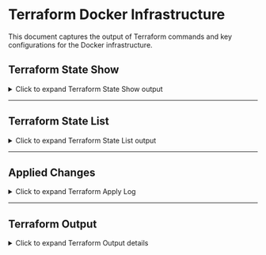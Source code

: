 # Terraform Docker Infrastructure
This document captures the output of Terraform commands and key configurations for the Docker infrastructure.

## Terraform State Show

<details>
<summary>Click to expand Terraform State Show output</summary>

resource "docker_container" "nginx_container" {
    attach                                      = false
    bridge                                      = null
    command                                     = [
        "nginx",
        "-g",
        "daemon off;",
    ]
    container_read_refresh_timeout_milliseconds = 15000
    cpu_set                                     = null
    cpu_shares                                  = 0
    domainname                                  = null
    entrypoint                                  = [
        "/docker-entrypoint.sh",
    ]
    env                                         = []
    gateway                                     = "172.17.0.1"
    hostname                                    = "fc55240b4b8e"
    id                                          = "fc55240b4b8e2431f5a6ebf162dc33f79f4fc18a0efbd55ed8dc6e0d8241a10a"
    image                                       = "sha256:3b25b682ea82b2db3cc4fd48db818be788ee3f902ac7378090cf2624ec2442df"
    init                                        = false
    ip_address                                  = "172.17.0.2"
    ip_prefix_length                            = 16
    ipc_mode                                    = "private"
    log_driver                                  = "json-file"
    logs                                        = false
    max_retry_count                             = 0
    memory                                      = 0
    memory_swap                                 = 0
    must_run                                    = true
    name                                        = "nginx_container_name_"
    network_data                                = [
        {
            gateway                   = "172.17.0.1"
            global_ipv6_address       = null
            global_ipv6_prefix_length = 0
            ip_address                = "172.17.0.2"
            ip_prefix_length          = 16
            ipv6_gateway              = null
            network_name              = "bridge"
        },
    ]
    network_mode                                = "bridge"
    pid_mode                                    = null
    privileged                                  = false
    publish_all_ports                           = false
    read_only                                   = false
    remove_volumes                              = true
    restart                                     = "no"
    rm                                          = false
    runtime                                     = "runc"
    security_opts                               = []
    shm_size                                    = 64
    start                                       = true
    stdin_open                                  = false
    stop_signal                                 = "SIGQUIT"
    stop_timeout                                = 0
    tty                                         = false
    user                                        = null
    userns_mode                                 = null
    wait                                        = false
    wait_timeout                                = 60
    working_dir                                 = null

    ports {
        external = 8080
        internal = 80
        ip       = "0.0.0.0"
        protocol = "tcp"
    }
}

</details>

---

## Terraform State List

<details>
<summary>Click to expand Terraform State List output</summary>

docker_container.nginx_container
docker_image.nginx_image

</details>

---

## Applied Changes

<details>
<summary>Click to expand Terraform Apply Log</summary>

Terraform will perform the following actions:

  docker_container.nginx_container must be replaced
-/+ resource "docker_container" "nginx_container" {
      + bridge                                      = (known after apply)
      ~ command                                     = [
          - "nginx",
          - "-g",
          - "daemon off;",
        ] -> (known after apply)
      + container_logs                              = (known after apply)
      - cpu_shares                                  = 0 -> null
      - dns                                         = [] -> null
      - dns_opts                                    = [] -> null
      - dns_search                                  = [] -> null
      ~ entrypoint                                  = [
          - "/docker-entrypoint.sh",
        ] -> (known after apply)
      ~ env                                         = [] -> (known after apply)
      + exit_code                                   = (known after apply)
      ~ gateway                                     = "172.17.0.1" -> (known after apply)
      - group_add                                   = [] -> null
      ~ hostname                                    = "0700fda2cf8a" -> (known after apply)
      ~ id                                          = "0700fda2cf8abb142883f7957faa4edbe385cde74722c6d6f67a57ddd3557c5a" -> (known after apply)
      ~ init                                        = false -> (known after apply)
      ~ ip_address                                  = "172.17.0.2" -> (known after apply)
      ~ ip_prefix_length                            = 16 -> (known after apply)
      ~ ipc_mode                                    = "private" -> (known after apply)
      - links                                       = [] -> null
      ~ log_driver                                  = "json-file" -> (known after apply)
      - log_opts                                    = {} -> null
      - max_retry_count                             = 0 -> null
      - memory                                      = 0 -> null
      - memory_swap                                 = 0 -> null
        name                                        = "nginx_container_name_"
      ~ network_data                                = [
          - {
              - gateway                   = "172.17.0.1"
              - global_ipv6_prefix_length = 0
              - ip_address                = "172.17.0.2"
              - ip_prefix_length          = 16
              - network_name              = "bridge"
                # (2 unchanged attributes hidden)
            },
        ] -> (known after apply)
      - network_mode                                = "bridge" -> null # forces replacement
      - privileged                                  = false -> null
      - publish_all_ports                           = false -> null
      ~ runtime                                     = "runc" -> (known after apply)
      ~ security_opts                               = [] -> (known after apply)
      ~ shm_size                                    = 64 -> (known after apply)
      ~ stop_signal                                 = "SIGQUIT" -> (known after apply)
      ~ stop_timeout                                = 0 -> (known after apply)
      - storage_opts                                = {} -> null
      - sysctls                                     = {} -> null
      - tmpfs                                       = {} -> null
        # (20 unchanged attributes hidden)

      ~ healthcheck (known after apply)

      ~ labels (known after apply)

        # (1 unchanged block hidden)
    }

Plan: 1 to add, 0 to change, 1 to destroy.

Changes to Outputs:
  + container_info = {
      + id   = (known after apply)
      + ip   = (known after apply)
      + name = "nginx_container_name_"
    }

</details>

---

## Terraform Output

<details>
<summary>Click to expand Terraform Output details</summary>

container_info = {
  "id" = "fc55240b4b8e2431f5a6ebf162dc33f79f4fc18a0efbd55ed8dc6e0d8241a10a"
  "ip" = "172.17.0.2"
  "name" = "nginx_container_name_"
}

</details>